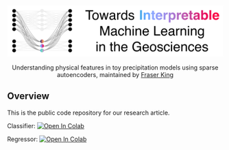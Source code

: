 <div align="center">

![logo](https://github.com/frasertheking/TowardsInterpretability/blob/main/figures/banner.png?raw=true)

Understanding physical features in toy precipitation models using sparse autoencoders, maintained by [Fraser King](https://frasertheking.com/)

</div>

## Overview

This is the public code repository for our research article.

Classifier:
[![Open In Colab](https://colab.research.google.com/assets/colab-badge.svg)](https://colab.research.google.com/drive/1lNTkPtO2ZNvSHTR7r03Gu1FqKEdTra30?usp=sharing)

Regressor:
[![Open In Colab](https://colab.research.google.com/assets/colab-badge.svg)](https://colab.research.google.com/drive/1_31ggr3UmPeBC5xsldeYVQ54yoWvyX3r?usp=sharing)

